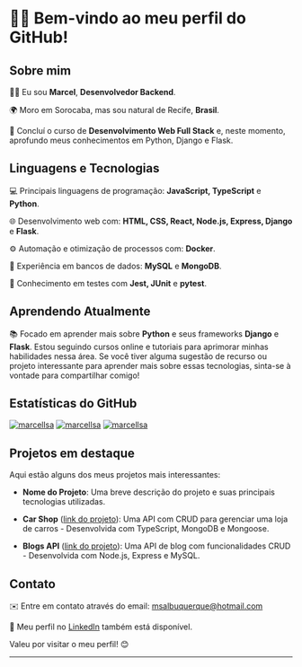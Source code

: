 # 👋🏾 Bem-vindo ao meu perfil do GitHub!

## Sobre mim

👨‍💻 Eu sou **Marcel**, **Desenvolvedor Backend**.

🌍 Moro em Sorocaba, mas sou natural de Recife, **Brasil**.

🌱 Concluí o curso de **Desenvolvimento Web Full Stack** e, neste momento, aprofundo meus conhecimentos em Python, Django e Flask.

## Linguagens e Tecnologias

💻 Principais linguagens de programação: **JavaScript, TypeScript** e **Python**.

🌐 Desenvolvimento web com: **HTML, CSS, React, Node.js, Express, Django** e **Flask**.

⚙️ Automação e otimização de processos com: **Docker**.

🏢 Experiência em bancos de dados: **MySQL** e **MongoDB**.

🧪 Conhecimento em testes com **Jest, JUnit** e **pytest**.

## Aprendendo Atualmente

📚 Focado em aprender mais sobre **Python** e seus frameworks **Django** e **Flask**. Estou seguindo cursos online e tutoriais para aprimorar minhas habilidades nessa área. Se você tiver alguma sugestão de recurso ou projeto interessante para aprender mais sobre essas tecnologias, sinta-se à vontade para compartilhar comigo!

## Estatísticas do GitHub

<p float="left">
  <a href="https://github-readme-stats.vercel.app/api/top-langs?username=marcellsa&show_icons=true&locale=en&layout=compact"><img src="https://github-readme-stats.vercel.app/api/top-langs?username=marcellsa&show_icons=true&locale=en&layout=compact" alt="marcellsa" /></a>
  <a href="https://github-readme-stats.vercel.app/api?username=marcellsa&show_icons=true&locale=en"><img src="https://github-readme-stats.vercel.app/api?username=marcellsa&show_icons=true&locale=en" alt="marcellsa" /></a>
  <a href="https://github-readme-streak-stats.herokuapp.com/?user=marcellsa"><img src="https://github-readme-streak-stats.herokuapp.com/?user=marcellsa&" alt="marcellsa" /></a>
</p>

## Projetos em destaque

Aqui estão alguns dos meus projetos mais interessantes:

- **Nome do Projeto**: Uma breve descrição do projeto e suas principais tecnologias utilizadas.

- **Car Shop** ([link do projeto](https://github.com/marcellsa/trybe-car-shop)): Uma API com CRUD para gerenciar uma loja de carros - Desenvolvida com TypeScript, MongoDB e Mongoose.

- **Blogs API** ([link do projeto](https://github.com/marcellsa/trybe-blogs-api)): Uma API de blog com funcionalidades CRUD - Desenvolvida com Node.js, Express e MySQL.

## Contato

✉️ Entre em contato através do email: msalbuquerque@hotmail.com

💼 Meu perfil no [LinkedIn](https://linkedin.com/in/marcellsa) também está disponível.

Valeu por visitar o meu perfil! 😊

---
